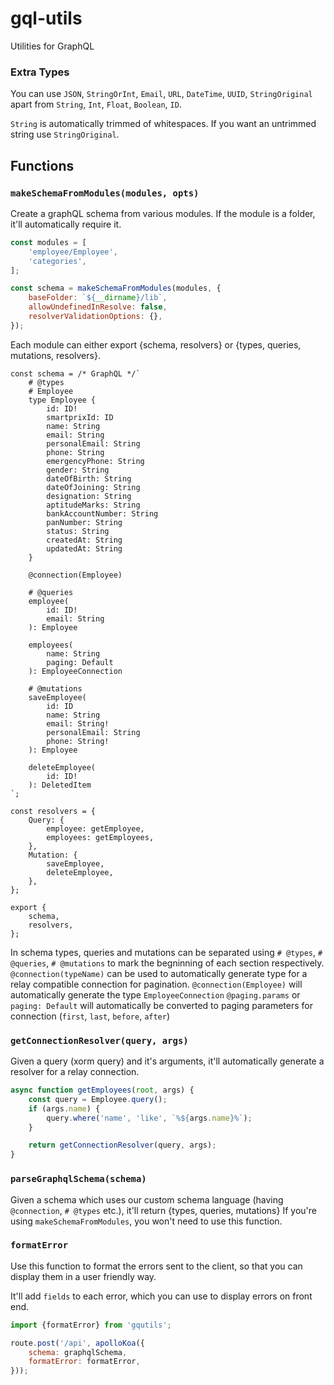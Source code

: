 # gql-utils
Utilities for GraphQL

### Extra Types
You can use `JSON`, `StringOrInt`, `Email`, `URL`, `DateTime`, `UUID`, `StringOriginal` apart from `String`, `Int`, `Float`, `Boolean`, `ID`.

`String` is automatically trimmed of whitespaces. If you want an untrimmed
string use `StringOriginal`.

## Functions
### `makeSchemaFromModules(modules, opts)`
Create a graphQL schema from various modules. If the module is a folder, it'll automatically require it.
```js
const modules = [
	'employee/Employee',
	'categories',
];

const schema = makeSchemaFromModules(modules, {
	baseFolder: `${__dirname}/lib`,
	allowUndefinedInResolve: false,
	resolverValidationOptions: {},
});
```

Each module can either export {schema, resolvers} or {types, queries, mutations, resolvers}.
```
const schema = /* GraphQL */`
	# @types
	# Employee
	type Employee {
		id: ID!
		smartprixId: ID
		name: String
		email: String
		personalEmail: String
		phone: String
		emergencyPhone: String
		gender: String
		dateOfBirth: String
		dateOfJoining: String
		designation: String
		aptitudeMarks: String
		bankAccountNumber: String
		panNumber: String
		status: String
		createdAt: String
		updatedAt: String
	}

	@connection(Employee)

	# @queries
	employee(
		id: ID!
		email: String
	): Employee

	employees(
		name: String
		paging: Default
	): EmployeeConnection

	# @mutations
	saveEmployee(
		id: ID
		name: String
		email: String!
		personalEmail: String
		phone: String!
	): Employee

	deleteEmployee(
		id: ID!
	): DeletedItem
`;

const resolvers = {
	Query: {
		employee: getEmployee,
		employees: getEmployees,
	},
	Mutation: {
		saveEmployee,
		deleteEmployee,
	},
};

export {
	schema,
	resolvers,
};
```

In schema types, queries and mutations can be separated using `# @types`, `# @queries`, `# @mutations` to mark the begninning of each section respectively.
`@connection(typeName)` can be used to automatically generate type for a relay compatible connection for pagination.
`@connection(Employee)` will automatically generate the type `EmployeeConnection`
`@paging.params` or `paging: Default` will automatically be converted to paging parameters for connection (`first`, `last`, `before`, `after`)

### `getConnectionResolver(query, args)`
Given a query (xorm query) and it's arguments, it'll automatically generate a resolver for a relay connection.
```js
async function getEmployees(root, args) {
	const query = Employee.query();
	if (args.name) {
		query.where('name', 'like', `%${args.name}%`);
	}

	return getConnectionResolver(query, args);
}
```

### `parseGraphqlSchema(schema)`
Given a schema which uses our custom schema language (having `@connection`, `# @types` etc.), it'll return {types, queries, mutations}
If you're using `makeSchemaFromModules`, you won't need to use this function.

### `formatError`
Use this function to format the errors sent to the client, so that you can display them in a user friendly way.

It'll add `fields` to each error, which you can use to display errors on front end.

```js
import {formatError} from 'gqutils';

route.post('/api', apolloKoa({
	schema: graphqlSchema,
	formatError: formatError,
}));
```
